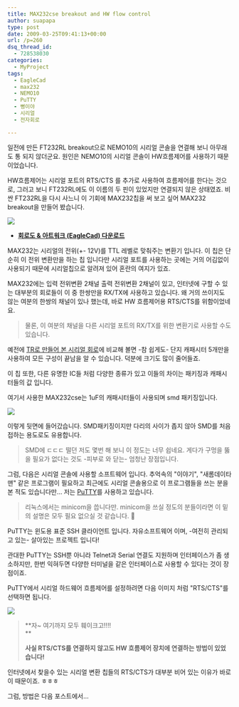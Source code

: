 ```yaml
---
title: MAX232cse breakout and HW flow control
author: suapapa
type: post
date: 2009-03-25T09:41:13+00:00
url: /p=260
dsq_thread_id:
  - 728538030
categories:
  - MyProject
tags:
  - EagleCad
  - max232
  - NEMO10
  - PuTTY
  - 뻥이야
  - 시리얼
  - 전자회로

---
```

일전에 만든 FT232RL breakout으로 NEMO10의 시리얼 콘솔을 연결해 보니 아무래도 통 되지 않더군요. 원인은 NEMO10의 시리얼 콘솔이 HW흐름제어를 사용하기 때문이었습니다.

HW흐름제어는 시리얼 포트의 RTS/CTS 를 추가로 사용하여 흐름제어를 한다는 것으로, 그러고 보니 FT232RL에도 이 이름의 두 핀이 있었지만 연결되지 않은 상태였죠. 비싼 FT232RL을 다시 사느니 이 기회에 MAX232칩을 써 보고 싶어 MAX232 breakout을 만들어 봤습니다.

![](https://asset.homin.dev/blog/image/MAX232CSE_breakout_t.jpg)

  * [**회로도 & 아트워크 (EagleCad) 다운로드**][1]

MAX232는 시리얼의 전위(+- 12V)를 TTL 레벨로 맞춰주는 변환기 입니다. 이 칩은 단순히 이 전위 변환만을 하는 칩 입니다만 시리얼 포트를 사용하는 곳에는 거의 어김없이 사용되기 때문에 시리얼칩으로 알려져 있어 혼란의 여지가 있죠.

MAX232에는 입력 전위변환 2채널 출력 전위변환 2채널이 있고, 인터넷에 구할 수 있는 대부분의 회로들이 이 중 한쌍만을 RX/TX에 사용하고 있습니다. 왜 거의 쓰이지도 않는 여분의 한쌍의 채널이 있나 했는데, 바로 HW 흐름제어용 RTS/CTS를 위함이었네요.

> 물론, 이 여분의 채널을 다른 시리얼 포트의 RX/TX를 위한 변환기로 사용할 수도 있습니다.

예전에 [TR로 만들어 본 시리얼 회로][2]에 비교해 볼면 -참 쉽게도- 단지 캐패시터 5개만을 사용하여 모든 구성이 끝남을 알 수 있습니다. 덕분에 크기도 많이 줄어들죠.

이 칩 또한, 다른 유명한 IC들 처럼 다양한 종류가 있고 이들의 차이는 패키징과 캐패시터들의 값 입니다.

여기서 사용한 MAX232cse는 1uF의 캐패시터들이 사용되며 smd 패키징입니다.

![](https://asset.homin.dev/blog/image/MAX232CSE_breakout_b.jpg)

이렇게 뒷면에 들어갔습니다. SMD패키징이지만 다리의 사이가 좁지 않아 SMD를 처음 접하는 용도로도 유용합니다.

> SMD에 ㄷㄷㄷ 떨던 저도 몇번 해 보니 이 정도는 너무 쉽네요. 게다가 구멍을 뚫을 필요가 없다는 것도 -피부로 와 닫는- 엄청난 장점입니다.

그럼, 다음은 시리얼 콘솔에 사용할 소프트웨어 입니다. 추억속의 "이야기", "새롬데이타맨" 같은 프로그램이 필요하고 최근에도 시리얼 콘솔용으로 이 프로그램들을 쓰는 분을 본 적도 있습니다만&#8230; 저는 [PuTTY][3]를 사용하고 있습니다.

> 리눅스에서는 minicom을 씁니다만. minicom을 쓰실 정도의 분들이라면 이 밑의 설명은 모두 필요 없으실 것 같습니다. 🙂

PuTTY는 윈도용 표준 SSH 클라이언트 입니다. 자유소프트웨어 이며, -여전히 관리되고 있는- 살아있는 프로젝트 입니다!

관대한 PuTTY는 SSH뿐 아니라 Telnet과 Serial 연결도 지원하며 인터페이스가 좀 생소하지만, 한번 익혀두면 다양한 터미널을 같은 인터페이스로 사용할 수 있다는 것이 장점이죠.

PuTTY에서 시리얼 하드웨어 흐름제어를 설정하려면 다음 이미지 처럼 "RTS/CTS"를 선택하면 됩니다.

![](https://asset.homin.dev/blog/image/putty_serial_HW_flow_control.png)

> **자~ 여기까지 모두 훼이크고!!!!  
>** 
> 
> **사실 RTS/CTS를 연결하지 않고도 HW 흐름제어 장치에 연결하는 방법이 있었습니다!**

인터넷에서 찾을수 있는 시리얼 변환 칩들의 RTS/CTS가 대부분 비어 있는 이유가 바로 이 때문이죠. ㅎㅎㅎ

그럼, 방법은 다음 포스트에서&#8230;

 [1]: https://homin.dev/svn/HW/breakout/max232_breakout
 [2]: https://asset.homin.dev/blog/2008/07/arduinobk_sketch_loading.jpg
 [3]: http://www.chiark.greenend.org.uk/~sgtatham/putty/